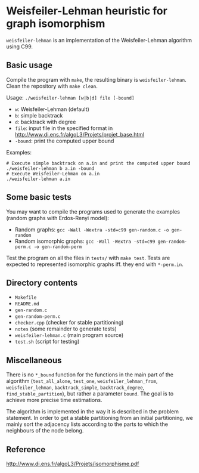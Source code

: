 # Weisfeiler-Lehman heuristic for graph isomorphism

`weisfeiler-lehman` is an implementation of the Weisfeiler-Lehman algorithm using C99.

## Basic usage

Compile the program with `make`, the resulting binary is `weisfeiler-lehman`. Clean the repository with `make clean`.

Usage: `./weisfeiler-lehman [w|b|d] file [-bound]`

* `w`: Weisfeiler-Lehman (default)
* `b`: simple backtrack
* `d`: backtrack with degree
* `file`: input file in the specified format in http://www.di.ens.fr/algoL3/Projets/projet_base.html
* `-bound`: print the computed upper bound

Examples:
	
```
# Execute simple backtrack on a.in and print the computed upper bound
./weisfeiler-lehman b a.in -bound
# Execute Weisfeiler-Lehman on a.in
./weisfeiler-lehman a.in
```

## Some basic tests

You may want to compile the programs used to generate the examples (random graphs with Erdos-Renyi model):

* Random graphs: `gcc -Wall -Wextra -std=c99 gen-random.c -o gen-random`
* Random isomorphic graphs: `gcc -Wall -Wextra -std=c99 gen-random-perm.c -o gen-random-perm`

Test the program on all the files in `tests/` with `make test`. Tests are expected to represented isomorphic graphs iff. they end with `*-perm.in`.

## Directory contents

* `Makefile`
* `README.md`
* `gen-random.c`
* `gen-random-perm.c`
* `checker.cpp` (checker for stable partitioning)
* `notes` (some remainder to generate tests)
* `weisfeiler-lehman.c` (main program source)
* `test.sh` (script for testing)

## Miscellaneous

There is no `*_bound` function for the functions in the main part of the algorithm (`test_all_alone`, `test_one`, `weisfeiler_lehman_from`, `weisfeiler_lehman`, `backtrack_simple`, `backtrack_degree`, `find_stable_partition`), but rather a parameter `bound`. The goal is to achieve more precise time estimations.

The algorithm is implemented in the way it is described in the problem statement. In order to get a stable partitioning from an initial partitioning, we mainly sort the adjacency lists according to the parts to which the neighbours of the node belong.

## Reference 

http://www.di.ens.fr/algoL3/Projets/isomorphisme.pdf
